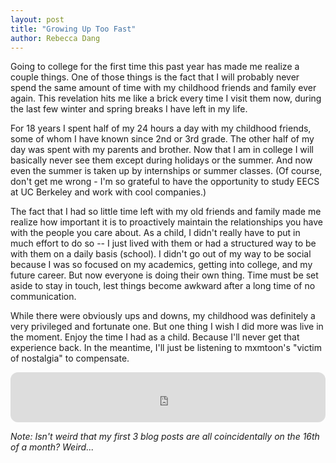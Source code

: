 ```yaml
---
layout: post
title: "Growing Up Too Fast"
author: Rebecca Dang
---
```


Going to college for the first time this past year has made me realize a couple things. One of those things
is the fact that I will probably never spend the same amount of time with my childhood friends and family
ever again. This revelation hits me like a brick every time I visit them now, during the last few winter and spring
breaks I have left in my life.

For 18 years I spent half of my 24 hours a day with my childhood friends, some of whom I have known since 2nd or
3rd grade. The other half of my day was spent with my parents and brother. Now that I am in college I will basically never see them except during holidays or the summer. And now even the summer is taken up by internships or summer classes. (Of course, don't get me wrong - I'm so grateful to have the opportunity to study EECS at UC Berkeley and work with cool companies.)

The fact that I had so little time left with my old friends and family made me realize how important it is to proactively maintain the relationships you have with the people you care about. As a child, I didn't really have to put in much effort to do so -- I just lived with them or had a structured way to be with them on a daily basis (school). I didn't go out of my way to be social because I was so focused on my academics, getting into college, and my future career. But now everyone is doing their own thing. Time must be set aside to stay in touch, lest things become awkward after a long time of no communication.

While there were obviously ups and downs, my childhood was definitely a very privileged and fortunate one. But one thing I wish I did more was live in the moment. Enjoy the time I had as a child. Because I'll never get that experience back. In the meantime, I'll just be listening to mxmtoon's "victim of nostalgia" to compensate.

<iframe style="border-radius:12px" src="https://open.spotify.com/embed/track/6oHXQQLzea4keyHSbFUxtS?utm_source=generator" width="100%" height="80" frameBorder="0" allowfullscreen="" allow="autoplay; clipboard-write; encrypted-media; fullscreen; picture-in-picture"></iframe>

*Note: Isn't weird that my first 3 blog posts are all coincidentally on the 16th of a month? Weird...*
